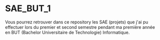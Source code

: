# SAE_BUT_1
Vous pourrez retrouver dans ce repository les SAE (projets) que j'ai pu effectuer lors du premier et second semestre pendant ma première année en BUT (Bachelor Universitaire de Technologie) Informatique.
